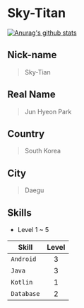 # Sky-Titan

[![Anurag's github stats](https://github-readme-stats.vercel.app/api?username=Sky-Titan)](https://github.com/anuraghazra/github-readme-stats)
<!--
**Sky-Titan/Sky-Titan** is a ✨ _special_ ✨ repository because its `README.md` (this file) appears on your GitHub profile. -->

## Nick-name 
> Sky-Tian  
## Real Name 
> Jun Hyeon Park  
## Country
> South Korea
## City
> Daegu
## Skills 
* Level 1 ~ 5  

|Skill|Level|
|--------|:-:|
|`Android`|3|
|`Java`|3|
|`Kotlin`|1|
|`Database`|2|

